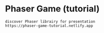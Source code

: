 # Phaser Game (tutorial)
    discover Phaser librairy for presentation
    https://phaser-game-tutorial.netlify.app
